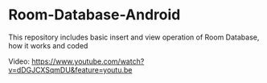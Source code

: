 # Room-Database-Android
This repository includes basic insert and view operation of Room Database, how it works and coded

Video: https://www.youtube.com/watch?v=dDGJCXSqmDU&feature=youtu.be
